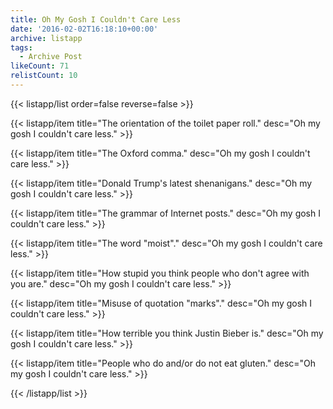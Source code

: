 ```yaml
---
title: Oh My Gosh I Couldn't Care Less
date: '2016-02-02T16:18:10+00:00'
archive: listapp
tags: 
  - Archive Post
likeCount: 71
relistCount: 10
---
```



{{< listapp/list order=false reverse=false >}}

   {{< listapp/item title="The orientation of the toilet paper roll."
      desc="Oh my gosh I couldn't care less." >}}

   {{< listapp/item title="The Oxford comma."
      desc="Oh my gosh I couldn't care less." >}}

   {{< listapp/item title="Donald Trump's latest shenanigans."
      desc="Oh my gosh I couldn't care less." >}}

   {{< listapp/item title="The grammar of Internet posts."
      desc="Oh my gosh I couldn't care less." >}}

   {{< listapp/item title="The word \"moist\"."
      desc="Oh my gosh I couldn't care less." >}}

   {{< listapp/item title="How stupid you think people who don't agree with you are."
      desc="Oh my gosh I couldn't care less." >}}

   {{< listapp/item title="Misuse of quotation \"marks\"."
      desc="Oh my gosh I couldn't care less." >}}

   {{< listapp/item title="How terrible you think Justin Bieber is."
      desc="Oh my gosh I couldn't care less." >}}

   {{< listapp/item title="People who do and/or do not eat gluten."
      desc="Oh my gosh I couldn't care less." >}}

{{< /listapp/list >}}
